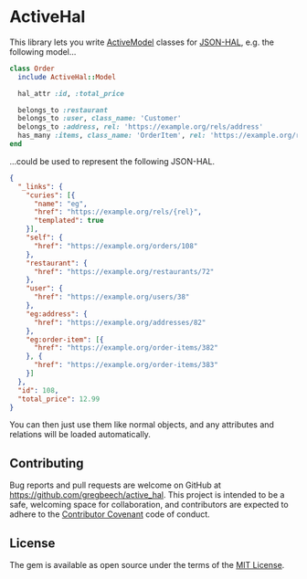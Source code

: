 # ActiveHal

This library lets you write [ActiveModel](http://guides.rubyonrails.org/active_model_basics.html) classes for [JSON-HAL](https://tools.ietf.org/html/draft-kelly-json-hal-08), e.g. the following model...

```ruby
class Order
  include ActiveHal::Model

  hal_attr :id, :total_price

  belongs_to :restaurant
  belongs_to :user, class_name: 'Customer'
  belongs_to :address, rel: 'https://example.org/rels/address'
  has_many :items, class_name: 'OrderItem', rel: 'https://example.org/rels/order-items'
end
```

...could be used to represent the following JSON-HAL.

```json
{
  "_links": {
    "curies": [{
      "name": "eg",
      "href": "https://example.org/rels/{rel}",
      "templated": true
    }],
    "self": {
      "href": "https://example.org/orders/108"
    },
    "restaurant": {
      "href": "https://example.org/restaurants/72"
    },
    "user": {
      "href": "https://example.org/users/38"
    },
    "eg:address": {
      "href": "https://example.org/addresses/82"
    },
    "eg:order-item": [{
      "href": "https://example.org/order-items/382"
    }, {
      "href": "https://example.org/order-items/383"
    }]
  },
  "id": 108,
  "total_price": 12.99
}
```

You can then just use them like normal objects, and any attributes and relations will be loaded automatically.

## Contributing

Bug reports and pull requests are welcome on GitHub at https://github.com/gregbeech/active_hal. This project is intended to be a safe, welcoming space for collaboration, and contributors are expected to adhere to the [Contributor Covenant](http://contributor-covenant.org) code of conduct.

## License

The gem is available as open source under the terms of the [MIT License](http://opensource.org/licenses/MIT).

